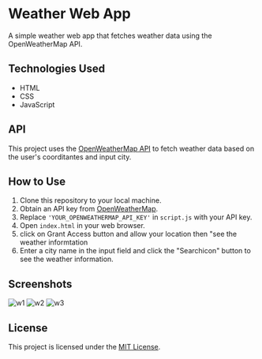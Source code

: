 # Weather Web App

A simple weather web app that fetches weather data using the OpenWeatherMap API.

## Technologies Used

- HTML
- CSS
- JavaScript

## API

This project uses the [OpenWeatherMap API](https://openweathermap.org/api) to fetch weather data based on the user's  coorditantes and input city.

## How to Use

1. Clone this repository to your local machine.
2. Obtain an API key from [OpenWeatherMap](https://openweathermap.org/appid).
3. Replace `'YOUR_OPENWEATHERMAP_API_KEY'` in `script.js` with your API key.
4. Open `index.html` in your web browser.
5. click on Grant  Access button and allow  your location  then "see the weather informtation
6. Enter a city name in the input field and click the "Searchicon" button to see the weather information.

## Screenshots
![w1](https://github.com/HarshalMjn/WEATHER-APP/assets/110369391/c3da9936-60f2-4c40-9d48-1101fb58b986)
![w2](https://github.com/HarshalMjn/WEATHER-APP/assets/110369391/63857e70-b4ea-4a05-8b79-ca43113d003f)
![w3](https://github.com/HarshalMjn/WEATHER-APP/assets/110369391/a37d8cbf-5526-4e9b-b4a4-65216fa641da)




## License

This project is licensed under the [MIT License](LICENSE).
